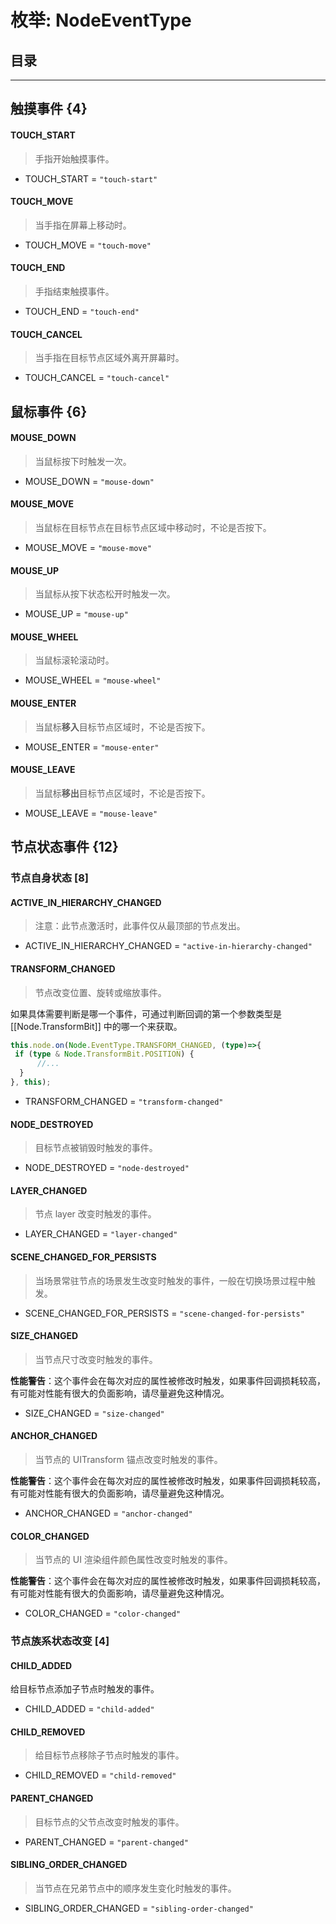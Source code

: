 # 枚举: NodeEventType
## 目录





---
## 触摸事件 {4}
#### TOUCH_START
> 手指开始触摸事件。

- TOUCH_START = `"touch-start"`

#### TOUCH_MOVE
> 当手指在屏幕上移动时。

- TOUCH_MOVE = `"touch-move"`

#### TOUCH_END
> 手指结束触摸事件。

- TOUCH_END = `"touch-end"`

#### TOUCH_CANCEL
> 当手指在目标节点区域外离开屏幕时。

- TOUCH_CANCEL = `"touch-cancel"`

## 鼠标事件 {6}

#### MOUSE_DOWN
> 当鼠标按下时触发一次。

- MOUSE_DOWN = `"mouse-down"`

#### MOUSE_MOVE
> 当鼠标在目标节点在目标节点区域中移动时，不论是否按下。

- MOUSE_MOVE = `"mouse-move"`

#### MOUSE_UP
> 当鼠标从按下状态松开时触发一次。

- MOUSE_UP = `"mouse-up"`

#### MOUSE_WHEEL
> 当鼠标滚轮滚动时。

- MOUSE_WHEEL = `"mouse-wheel"`

#### MOUSE_ENTER
> 当鼠标**移入**目标节点区域时，不论是否按下。

- MOUSE_ENTER = `"mouse-enter"`

#### MOUSE_LEAVE
> 当鼠标**移出**目标节点区域时，不论是否按下。

- MOUSE_LEAVE = `"mouse-leave"`

## 节点状态事件 {12}
### 节点自身状态 [8]
#### ACTIVE_IN_HIERARCHY_CHANGED
> 注意：此节点激活时，此事件仅从最顶部的节点发出。

- ACTIVE_IN_HIERARCHY_CHANGED = `"active-in-hierarchy-changed"`

#### TRANSFORM_CHANGED
> 节点改变位置、旋转或缩放事件。

如果具体需要判断是哪一个事件，可通过判断回调的第一个参数类型是 [[Node.TransformBit]] 中的哪一个来获取。

```typescript
this.node.on(Node.EventType.TRANSFORM_CHANGED, (type)=>{
 if (type & Node.TransformBit.POSITION) {
      //...
  }
}, this);
```
- TRANSFORM_CHANGED = `"transform-changed"`

#### NODE_DESTROYED
> 目标节点被销毁时触发的事件。

- NODE_DESTROYED = `"node-destroyed"`

#### LAYER_CHANGED
> 节点 layer 改变时触发的事件。

- LAYER_CHANGED = `"layer-changed"`

#### SCENE_CHANGED_FOR_PERSISTS
> 当场景常驻节点的场景发生改变时触发的事件，一般在切换场景过程中触发。

- SCENE_CHANGED_FOR_PERSISTS = `"scene-changed-for-persists"`

#### SIZE_CHANGED
> 当节点尺寸改变时触发的事件。

**性能警告**：这个事件会在每次对应的属性被修改时触发，如果事件回调损耗较高，有可能对性能有很大的负面影响，请尽量避免这种情况。

- SIZE_CHANGED = `"size-changed"`

#### ANCHOR_CHANGED
> 当节点的 UITransform 锚点改变时触发的事件。

**性能警告**：这个事件会在每次对应的属性被修改时触发，如果事件回调损耗较高，有可能对性能有很大的负面影响，请尽量避免这种情况。

- ANCHOR_CHANGED = `"anchor-changed"`

#### COLOR_CHANGED
> 当节点的 UI 渲染组件颜色属性改变时触发的事件。

**性能警告**：这个事件会在每次对应的属性被修改时触发，如果事件回调损耗较高，有可能对性能有很大的负面影响，请尽量避免这种情况。

- COLOR_CHANGED = `"color-changed"`

### 节点族系状态改变 [4]
#### CHILD_ADDED
给目标节点添加子节点时触发的事件。

- CHILD_ADDED = `"child-added"`

#### CHILD_REMOVED
> 给目标节点移除子节点时触发的事件。

- CHILD_REMOVED = `"child-removed"`

#### PARENT_CHANGED
> 目标节点的父节点改变时触发的事件。

- PARENT_CHANGED = `"parent-changed"`

#### SIBLING_ORDER_CHANGED
> 当节点在兄弟节点中的顺序发生变化时触发的事件。

- SIBLING_ORDER_CHANGED = `"sibling-order-changed"`
